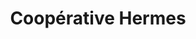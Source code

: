 ---
title: "Coopérative Hermes"
url: /saint-andre-les-vergers/cooperative-hermes/
shop: commodité
---